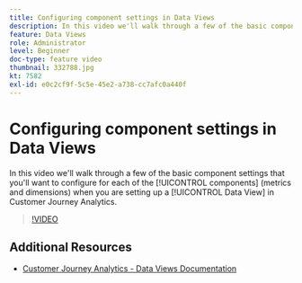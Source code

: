 ```yaml
---
title: Configuring component settings in Data Views
description: In this video we'll walk through a few of the basic component settings that you'll want to configure for each of the components (metrics and dimensions) when you are setting up a Data View in Customer Journey Analytics.
feature: Data Views
role: Administrator
level: Beginner
doc-type: feature video
thumbnail: 332788.jpg
kt: 7582
exl-id: e0c2cf9f-5c5e-45e2-a738-cc7afc0a440f
---
```

# Configuring component settings in Data Views

In this video we'll walk through a few of the basic component settings that you'll want to configure for each of the [!UICONTROL components] (metrics and dimensions) when you are setting up a [!UICONTROL Data View] in Customer Journey Analytics.

>[!VIDEO](https://video.tv.adobe.com/v/332788/?quality=12&learn=on)

## Additional Resources

* [Customer Journey Analytics - Data Views Documentation](https://experienceleague.adobe.com/docs/analytics-platform/using/cja-dataviews/create-dataview.html)
